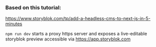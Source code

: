 ### Based on this tutorial:
https://www.storyblok.com/tp/add-a-headless-cms-to-next-js-in-5-minutes


`npm run dev` starts a proxy https server and exposes a live-editable storyblok preview accessible via https://app.storyblok.com  
